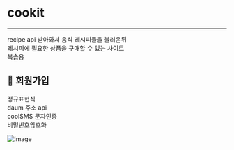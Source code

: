 # cookit
<hr>
<p>
recipe api 받아와서 음식 레시피들을 불러온뒤 <br>
레시피에 필요한 상품을 구매할 수 있는 사이트 <br>
복습용
</p>


<h2> 📑 회원가입</h2>
<p>
   정규표현식 <br>
   daum 주소 api <br>
   coolSMS 문자인증 <br>
   비밀번호암호화
</p>


![image](https://github.com/seouna/cookit/assets/117568974/b30bf1ec-0625-456c-b4f5-6539080c243c)
